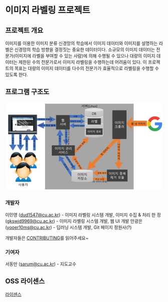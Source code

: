 # 이미지 라벨링 프로젝트

## 프로젝트 개요

이미지를 이용한 이미지 분류 신경망의 학습에서 이미지 데이터와 이미지를 설명하는 라벨은 신경망의 학습 방향을 결정짓는 중요한 데이터이다. 소규모의 이미지 데이터는 전문가(이미지에 라벨을 부여할 수 있는 사람)에 의해 수행될 수 있으나 대량의 이미지 데이터는 제한된 수의 전문가로서 이미지 라벨링을 수행하는데 어려움이 있다. 이 프로젝트의 목표는 대량의 이미지 데이터를 다수의 전문가가 효율적으로 라벨링을 수행할 수 있도록 한다. 

## 프로그램 구조도

![](mdRes/Image_Labeling_Architecture.png)

### 개발자

이민영 (dud1547@cu.ac.kr) - 이미지 라벨링 시스템 개발, 이미지 수집 & 처리
한  정 (gkswjd9969@cu.ac.kr) - 이미지 라벨링 시스템 개발, 웹 UI 개발
안광은 (yooer10ms@cu.ac.kr) - 딥러닝 시스템 개발, Git 페이지 정원사(?)

개발자들은 [CONTRIBUTING](CONTRIBUTING.md)를 읽어주세요~

### 기여자

서동만 (sarum@cu.ac.kr) - 지도교수

## OSS 라이센스

[라이센스](LICENSE.md)